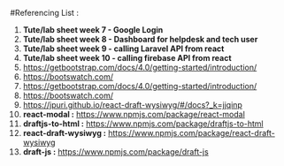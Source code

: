 #Referencing List :

1. __Tute/lab sheet week 7 - Google Login__
1. __Tute/lab sheet week 8 - Dashboard for helpdesk and tech user__
1. __Tute/lab sheet week 9 - calling Laravel API from react__
1. __Tute/lab sheet week 10 - calling firebase API from react__
1. https://getbootstrap.com/docs/4.0/getting-started/introduction/ 
1. https://bootswatch.com/
1. https://getbootstrap.com/docs/4.0/getting-started/introduction/ 
1. https://bootswatch.com/
1. https://jpuri.github.io/react-draft-wysiwyg/#/docs?_k=jjqinp
1. __react-modal :__ https://www.npmjs.com/package/react-modal
1. __draftjs-to-html :__ https://www.npmjs.com/package/draftjs-to-html
1. __react-draft-wysiwyg :__ https://www.npmjs.com/package/react-draft-wysiwyg
1. __draft-js :__ https://www.npmjs.com/package/draft-js
